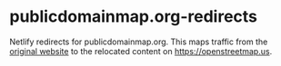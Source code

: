# publicdomainmap.org-redirects
Netlify redirects for publicdomainmap.org. This maps traffic from the [original website](https://github.com/publicdomainmap/publicdomainmap.org) to the relocated content on https://openstreetmap.us.
